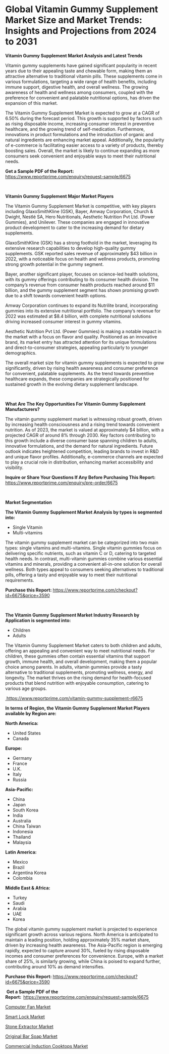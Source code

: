 <p><h1>Global Vitamin Gummy Supplement Market Size and Market Trends: Insights and Projections from 2024 to 2031</h1></p><p><strong>Vitamin Gummy Supplement Market Analysis and Latest Trends</strong></p>
<p><p>Vitamin gummy supplements have gained significant popularity in recent years due to their appealing taste and chewable form, making them an attractive alternative to traditional vitamin pills. These supplements come in various formulations, targeting a wide range of health benefits, including immune support, digestive health, and overall wellness. The growing awareness of health and wellness among consumers, coupled with the preference for convenient and palatable nutritional options, has driven the expansion of this market.</p><p>The Vitamin Gummy Supplement Market is expected to grow at a CAGR of 6.50% during the forecast period. This growth is supported by factors such as rising disposable income, increasing consumer interest in preventive healthcare, and the growing trend of self-medication. Furthermore, innovations in product formulations and the introduction of organic and natural ingredients are enhancing market appeal. Additionally, the popularity of e-commerce is facilitating easier access to a variety of products, thereby boosting sales. Overall, the market is likely to continue expanding as more consumers seek convenient and enjoyable ways to meet their nutritional needs.</p></p>
<p><strong>Get a Sample PDF of the Report:&nbsp;</strong> <a href="https://www.reportprime.com/enquiry/request-sample/6675">https://www.reportprime.com/enquiry/request-sample/6675</a></p>
<p>&nbsp;</p>
<p><strong>Vitamin Gummy Supplement Major Market Players</strong></p>
<p><p>The Vitamin Gummy Supplement Market is competitive, with key players including GlaxoSmithKline (GSK), Bayer, Amway Corporation, Church & Dwight, Nestlé SA, Hero Nutritionals, Aesthetic Nutrition Pvt Ltd. (Power Gummies), and Unilever. These companies are engaged in innovative product development to cater to the increasing demand for dietary supplements.</p><p>GlaxoSmithKline (GSK) has a strong foothold in the market, leveraging its extensive research capabilities to develop high-quality gummy supplements. GSK reported sales revenue of approximately $43 billion in 2022, with a noticeable focus on health and wellness products, promoting strong growth potential in the gummy segment.</p><p>Bayer, another significant player, focuses on science-led health solutions, with its gummy offerings contributing to its consumer health division. The company’s revenue from consumer health products reached around $11 billion, and the gummy supplement segment has shown promising growth due to a shift towards convenient health options.</p><p>Amway Corporation continues to expand its Nutrilite brand, incorporating gummies into its extensive nutritional portfolio. The company’s revenue for 2022 was estimated at $8.4 billion, with complete nutritional solutions driving increased consumer interest in gummy vitamins.</p><p>Aesthetic Nutrition Pvt Ltd. (Power Gummies) is making a notable impact in the market with a focus on flavor and quality. Positioned as an innovative brand, its market entry has attracted attention for its unique formulations and direct-to-consumer strategies, appealing particularly to younger demographics.</p><p>The overall market size for vitamin gummy supplements is expected to grow significantly, driven by rising health awareness and consumer preference for convenient, palatable supplements. As the trend towards preventive healthcare expands, these companies are strategically positioned for sustained growth in the evolving dietary supplement landscape.</p></p>
<p>&nbsp;</p>
<p><strong>What Are The Key Opportunities For Vitamin Gummy Supplement Manufacturers?</strong></p>
<p><p>The vitamin gummy supplement market is witnessing robust growth, driven by increasing health consciousness and a rising trend towards convenient nutrition. As of 2023, the market is valued at approximately $4 billion, with a projected CAGR of around 8% through 2030. Key factors contributing to this growth include a diverse consumer base spanning children to adults, innovative formulations, and the demand for natural ingredients. Future outlook indicates heightened competition, leading brands to invest in R&D and unique flavor profiles. Additionally, e-commerce channels are expected to play a crucial role in distribution, enhancing market accessibility and visibility.</p></p>
<p><strong>Inquire or Share Your Questions If Any Before Purchasing This Report:</strong> <a href="https://www.reportprime.com/enquiry/pre-order/6675">https://www.reportprime.com/enquiry/pre-order/6675</a></p>
<p>&nbsp;</p>
<p><strong>Market Segmentation</strong></p>
<p><strong>The Vitamin Gummy Supplement Market Analysis by types is segmented into:</strong></p>
<p><ul><li>Single Vitamin</li><li>Multi-vitamins</li></ul></p>
<p><p>The vitamin gummy supplement market can be categorized into two main types: single vitamins and multi-vitamins. Single vitamin gummies focus on delivering specific nutrients, such as vitamin C or D, catering to targeted health needs. In contrast, multi-vitamin gummies combine various essential vitamins and minerals, providing a convenient all-in-one solution for overall wellness. Both types appeal to consumers seeking alternatives to traditional pills, offering a tasty and enjoyable way to meet their nutritional requirements.</p></p>
<p><strong>Purchase this Report:&nbsp;</strong><a href="https://www.reportprime.com/checkout?id=6675&price=3590">https://www.reportprime.com/checkout?id=6675&price=3590</a></p>
<p>&nbsp;</p>
<p><strong>The Vitamin Gummy Supplement Market Industry Research by Application is segmented into:</strong></p>
<p><ul><li>Children</li><li>Adults</li></ul></p>
<p><p>The Vitamin Gummy Supplement Market caters to both children and adults, offering an appealing and convenient way to meet nutritional needs. For children, these gummies often contain essential vitamins that support growth, immune health, and overall development, making them a popular choice among parents. In adults, vitamin gummies provide a tasty alternative to traditional supplements, promoting wellness, energy, and longevity. The market thrives on the rising demand for health-focused products that blend nutrition with enjoyable consumption, catering to various age groups.</p></p>
<p><a href="https://www.reportprime.com/vitamin-gummy-supplement-r6675">&nbsp;https://www.reportprime.com/vitamin-gummy-supplement-r6675</a></p>
<p><strong>In terms of Region, the Vitamin Gummy Supplement Market Players available by Region are:</strong></p>
<p>
    <p> <strong> North America: </strong>
        <ul>
            <li>United States</li>
            <li>Canada</li>
        </ul>
        </p> 
    <p> <strong> Europe: </strong>
        <ul>
            <li>Germany</li>
            <li>France</li>
            <li>U.K.</li>
            <li>Italy</li>
            <li>Russia</li>
        </ul>
        </p> 
    <p> <strong> Asia-Pacific: </strong>
        <ul>
            <li>China</li>
            <li>Japan</li>
            <li>South Korea</li>
            <li>India</li>
            <li>Australia</li>
            <li>China Taiwan</li>
            <li>Indonesia</li>
            <li>Thailand</li>
            <li>Malaysia</li>
        </ul>
        </p> 
    <p> <strong> Latin America: </strong>
        <ul>
            <li>Mexico</li>
            <li>Brazil</li>
            <li>Argentina Korea</li>
            <li>Colombia</li>
        </ul>
        </p> 
    <p> <strong> Middle East & Africa: </strong>
        <ul>
            <li>Turkey</li>
            <li>Saudi</li>
            <li>Arabia</li>
            <li>UAE</li>
            <li>Korea</li>
        </ul>
    </p>
    </p>
<p><p>The global vitamin gummy supplement market is projected to experience significant growth across various regions. North America is anticipated to maintain a leading position, holding approximately 35% market share, driven by increasing health awareness. The Asia-Pacific region is emerging rapidly, expected to capture around 30%, fueled by rising disposable incomes and consumer preferences for convenience. Europe, with a market share of 25%, is similarly growing, while China is poised to expand further, contributing around 10% as demand intensifies.</p></p>
<p><strong>Purchase this Report: </strong><a href="https://www.reportprime.com/checkout?id=6675&price=3590">https://www.reportprime.com/checkout?id=6675&price=3590</a></p>
<p>&nbsp;<strong>Get a Sample PDF of the Report:&nbsp;&nbsp;</strong><a href="https://www.reportprime.com/enquiry/request-sample/6675">https://www.reportprime.com/enquiry/request-sample/6675</a></p>
<p><strong></strong></p>
<p><p><a href="https://www.linkedin.com/pulse/computer-fan-industry-sector-new-technologies-market-impact-xh1af?trackingId=pYFHByZISOe82euG6lWm7g%3D%3D">Computer Fan Market</a></p><p><a href="https://medium.com/@waddy46852/smart-lock-market-size-growth-trends-statistics-forecasts-2024-2031-06a981ae19ac">Smart Lock Market</a></p><p><a href="https://issuu.com/reportprime-2/docs/stone-extractor-market-size-2030.pp_34c5f9ed23136c">Stone Extractor Market</a></p><p><a href="https://medium.com/@waddy46852/global-original-bar-soap-market-share-and-growth-opportunities-and-market-size-growing-with-a-cagr-d62590fddee8">Original Bar Soap Market</a></p><p><a href="https://issuu.com/reportprime-2/docs/commercial-induction-cooktops-marke_1e429e47b874b1">Commercial Induction Cooktops Market</a></p></p>